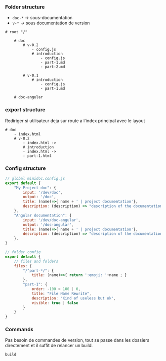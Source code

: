 ### Folder structure

- `doc-*` -> sous-documentation
- `v-*` -> sous documentation de version

```
# root "/"

    # doc
        # v-0.2
            - config.js
            # introduction
                - config.js
                - part-1.md
                - part-2.md

        # v-0.1
            # introduction
                - config.js
                - part-1.md

    # doc-angular

```

### export structure

Rediriger si utilisateur deja sur route a l'index principal avec le layout

```
# doc
    - index.html
    # v-0.2
        - index.html ->
        # introduction
        - index.html ->
        - part-1.html
```
        
### Config structure

```js
// global minidoc.config.js
export default {
    "My Project doc": {
        input: '/dev/doc',
        output: '/doc',
        title: (name)=>{ name + ' | project documentation'},
        description: (description) => "description of the documentation : " + description,
    }, 
    "Angular documentation": {
        input: '/dev/doc-angular',
        output: '/doc-angular',
        title: (name)=>{ name + ' | project documentation'},
        description: (description) => "description of the documentation : " + description,
    }, 
}
```

```js
// folder config
export default {
    // files and folders
    files: {
        "/^part-*/": {
            title: (name)=>{ return ':emoji: '+name ; }
        },
        "part-1": {
            order: -100 > 100 | 0,
            title: "File Name Rewrite",
            description: "Kind of useless but ok",
            visible: true | false
        }
    }
}
```

### Commands

Pas besoin de commandes de version, tout se passe dans les dossiers directement et il suffit de relancer un build.

```
build
```